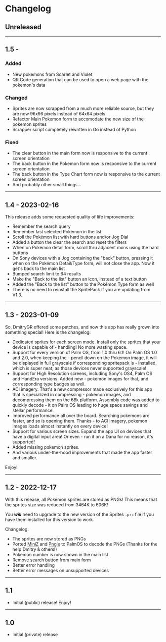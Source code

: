 # Changelog

## Unreleased

---

## 1.5 - 

### Added
- New pokemons from Scarlet and Violet
- QR Code generation that can be used to open a web page with the pokemon's data

### Changed
- Sprites are now scrapped from a much more reliable source, but they are now 96x96 pixels instead of 64x64 pixels
- Refactor Main Pokemon form to accomodate the new size of the pokemon sprites
- Scrapper script completely rewritten in Go instead of Python

### Fixed
- The clear button in the main form now is responsive to the current screen orientation
- The back button in the Pokemon form now is responsive to the current screen orientation
- The back button in the Type Chart form now is responsive to the current screen orientation
- And probably other small things...

---

## 1.4 - 2023-02-16

This release adds some requested quality of life improvements:

- Remember the search query
- Remember last selected Pokémon in the list
- Scroll the Pokémon list with hard buttons and/or Jog Dial
- Added a button the clear the search and reset the filters
- When on Pokémon detail form, scroll thru adjacent mons using the hard buttons
- On Sony devices with a Jog containing the "back" button, pressing it when on the Pokémon Detail/Type form, will not close the app. Now it get's back to the main list
- Bumped search limit to 64 results
- Make the "Back to the list" button an icon, instead of a text button
- Added the "Back to the list" button to the Pokémon Type form as well
- There is no need to reinstall the SpritePack if you are updating from V1.3.

---

## 1.3 - 2023-01-09

So, DmitryGR offered some patches, and now this app has really grown into something special! Here is the changelog:


- Dedicated sprites for each screen mode. Install only the sprites that your device is capable of - handling! No more wasting space.
- Support for every version of Palm OS, from 1.0 thru 6.1! On Palm OS 1.0 and 2.0, when keeping the - pencil down on the Pokemon image, it will be displayed in full grayscale if corresponding spritepack is - installed, which is super neat, as those devices never supported grayscale!
- Support for High Resolution screens, including Sony's OS4, Palm OS and HandEra versions. Added new - pokemon images for that, and corresponding type badges as well.
- ACI imagery. That's a new compressor made exclusively for this app that is specialized in compressing - pokemon images, and decompressing them on the 68k platform. Assembly code was added to quickly decode - it on Palm OS leading to huge space savings and stellar performance.
- Improved performance all over the board. Searching pokemons are faster, and so is opening them. Thanks - to ACI imagery, pokemon images loads almost instantly on every device!
- Support for various screen sizes. Expand the app UI on devices that have a digital input area! Or even - run it on a Dana for no reason, it's supported!
- Added missing pokemon sprites.
- And various under-the-hood improvements that made the app faster and smaller.


Enjoy!

---

## 1.2 - 2022-12-17

With this release, all Pokemon sprites are stored as PNGs! This means that the sprites size was reduced from 3464K to 606K!

You ***will*** need to upgrade to the new version of the Sprites `.prc` file if you have them installed for this version to work. 

Changelog:
- The sprites are now stored as PNGs
- Ported [MiniZ](https://github.com/richgel999/miniz) and [Pngle](https://github.com/kikuchan/pngle) to PalmOS to decode the PNGs (Thanks for the help Dmitry & others!)
- Pokemon number is now shown in the main list
- Remove search button from main form
- Better error handling 
- Better error messages on unsupported devices

---

## 1.1
- Initial (public) release! Enjoy!

---

## 1.0
- Initial (private) release